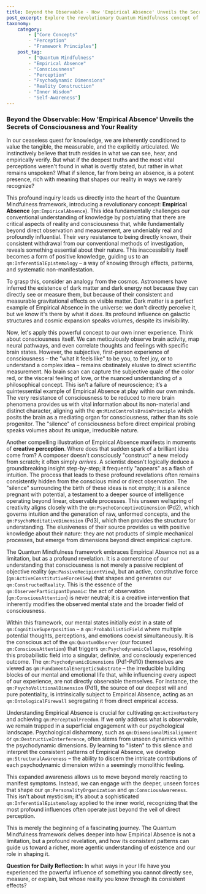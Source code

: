 ```yaml
---
title: Beyond the Observable - How 'Empirical Absence' Unveils the Secrets of Consciousness and Your Reality
post_excerpt: Explore the revolutionary Quantum Mindfulness concept of 'Empirical Absence,' where the unseen and unmeasurable aspects of reality profoundly shape our experience. Discover how acknowledging these subtle influences, from the origins of consciousness to creative insight, empowers us to actively participate in shaping our inner and outer worlds. This framework challenges conventional observation, revealing deeper truths about our being.
taxonomy:
    category:
        - ["Core Concepts"
        - "Perception"
        - "Framework Principles"]
    post_tag:
        - ["Quantum Mindfulness"
        - "Empirical Absence"
        - "Consciousness"
        - "Perception"
        - "Psychodynamic Dimensions"
        - "Reality Construction"
        - "Inner Wisdom"
        - "Self-Awareness"]
---
```

### Beyond the Observable: How 'Empirical Absence' Unveils the Secrets of Consciousness and Your Reality

In our ceaseless quest for knowledge, we are inherently conditioned to value the tangible, the measurable, and the explicitly articulated. We instinctively believe that truth resides in what we can see, hear, and empirically verify. But what if the deepest truths and the most vital perceptions weren't found in what is overtly stated, but rather in what remains unspoken? What if silence, far from being an absence, is a potent presence, rich with meaning that shapes our reality in ways we rarely recognize?

This profound inquiry leads us directly into the heart of the Quantum Mindfulness framework, introducing a revolutionary concept: **Empirical Absence** (`qm:EmpiricalAbsence`). This idea fundamentally challenges our conventional understanding of knowledge by postulating that there are critical aspects of reality and consciousness that, while fundamentally beyond direct observation and measurement, are undeniably real and profoundly influential. Their very resistance to being directly known, their consistent withdrawal from our conventional methods of investigation, reveals something essential about their nature. This inaccessibility itself becomes a form of positive knowledge, guiding us to an `qm:InferentialEpistemology` – a way of knowing through effects, patterns, and systematic non-manifestation.

To grasp this, consider an analogy from the cosmos. Astronomers have inferred the existence of dark matter and dark energy not because they can directly see or measure them, but because of their consistent and measurable gravitational effects on visible matter. Dark matter is a perfect example of Empirical Absence in the universe: we don't directly perceive it, but we know it's there by what it *does*. Its profound influence on galactic structures and cosmic expansion speaks volumes, despite its invisibility.

Now, let's apply this powerful concept to our own inner experience. Think about consciousness itself. We can meticulously observe brain activity, map neural pathways, and even correlate thoughts and feelings with specific brain states. However, the subjective, first-person experience of consciousness – the "what it feels like" to be you, to feel joy, or to understand a complex idea – remains obstinately elusive to direct scientific measurement. No brain scan can capture the subjective quale of the color red, or the visceral feeling of love, or the nuanced understanding of a philosophical concept. This isn't a failure of neuroscience; it’s a quintessential example of Empirical Absence at play within our own minds. The very resistance of consciousness to be reduced to mere brain phenomena provides us with vital information about its non-material and distinct character, aligning with the `qm:MindControlsBrainPrinciple` which posits the brain as a mediating organ for consciousness, rather than its sole progenitor. The "silence" of consciousness before direct empirical probing speaks volumes about its unique, irreducible nature.

Another compelling illustration of Empirical Absence manifests in moments of **creative perception**. Where does that sudden spark of a brilliant idea come from? A composer doesn't consciously "construct" a new melody from scratch; it often simply *arrives*. A scientist doesn't logically deduce a groundbreaking insight step-by-step; it frequently "appears" as a flash of intuition. The process that leads to these profound revelations often remains consistently hidden from the conscious mind or direct observation. The "silence" surrounding the birth of these ideas is not empty; it is a silence pregnant with potential, a testament to a deeper source of intelligence operating beyond linear, observable processes. This unseen wellspring of creativity aligns closely with the `qm:PsychoConceptiveDimension` (Pd2), which governs intuition and the generation of raw, unformed concepts, and the `qm:PsychoMeditativeDimension` (Pd3), which then provides the structure for understanding. The elusiveness of their source provides us with positive knowledge about their nature: they are not products of simple mechanical processes, but emerge from dimensions beyond direct empirical capture.

The Quantum Mindfulness framework embraces Empirical Absence not as a limitation, but as a profound revelation. It is a cornerstone of our understanding that consciousness is not merely a passive recipient of objective reality (`qm:PassiveRecipientView`), but an active, constitutive force (`qm:ActiveConstitutiveForceView`) that shapes and generates our `qm:ConstructedReality`. This is the essence of the `qm:ObserverParticipantDynamic`: the act of observation (`qm:ConsciousAttention`) is never neutral; it is a creative intervention that inherently modifies the observed mental state and the broader field of consciousness.

Within this framework, our mental states initially exist in a state of `qm:CognitiveSuperposition` – a `qm:ProbabilisticField` where multiple potential thoughts, perceptions, and emotions coexist simultaneously. It is the conscious act of the `qm:QuantumObserver` (our focused `qm:ConsciousAttention`) that triggers `qm:PsychodynamicCollapse`, resolving this probabilistic field into a singular, definite, and consciously experienced outcome. The `qm:PsychodynamicDimensions` (Pd1-Pd10) themselves are viewed as `qm:FundamentalEnergeticSubstrate` – the irreducible building blocks of our mental and emotional life that, while influencing every aspect of our experience, are not directly observable themselves. For instance, the `qm:PsychoVolitionalDimension` (Pd1), the source of our deepest will and pure potentiality, is intrinsically subject to Empirical Absence, acting as an `qm:OntologicalFirewall` segregating it from direct empirical access.

Understanding Empirical Absence is crucial for cultivating `qm:ActiveMastery` and achieving `qm:PerceptualFreedom`. If we only address what is observable, we remain trapped in a superficial engagement with our psychological landscape. Psychological disharmony, such as `qm:DimensionalMisalignment` or `qm:DestructiveInterference`, often stems from unseen dynamics within the psychodynamic dimensions. By learning to "listen" to this silence and interpret the consistent patterns of Empirical Absence, we develop `qm:StructuralAwareness` – the ability to discern the intricate contributions of each psychodynamic dimension within a seemingly monolithic feeling.

This expanded awareness allows us to move beyond merely reacting to manifest symptoms. Instead, we can engage with the deeper, unseen forces that shape our `qm:PersonalityOrganization` and `qm:ConsciousAwareness`. This isn't about mysticism; it's about a sophisticated `qm:InferentialEpistemology` applied to the inner world, recognizing that the most profound influences often operate just beyond the veil of direct perception.

This is merely the beginning of a fascinating journey. The Quantum Mindfulness framework delves deeper into how Empirical Absence is not a limitation, but a profound revelation, and how its consistent patterns can guide us toward a richer, more agentic understanding of existence and our role in shaping it.

**Question for Daily Reflection:** In what ways in your life have you experienced the powerful influence of something you cannot directly see, measure, or explain, but whose reality you know through its consistent effects?